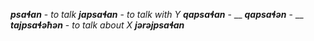 **_psaɬan_** - _to talk_
**_japsaɬan_** - _to talk with Y_
**_qapsaɬan_** - __
**_qapsaɬən_** - __
**_tajpsaɬəħən_** - _to talk about X_
**_jərəjpsaɬan_**